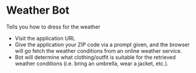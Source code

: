 # Weather Bot
Tells you how to dress for the weather

- Visit the application URL
- Give the application your ZIP code via a prompt given, and the browser will go fetch the weather conditions from an online weather service. 
- Bot will determine what clothing/outfit is suitable for the retrieved weather conditions
(i.e. bring an umbrella, wear a jacket, etc.). 
